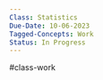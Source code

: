 ```yaml
---
Class: Statistics
Due-Date: 10-06-2023
Tagged-Concepts: Work
Status: In Progress
---
```

#class-work 

